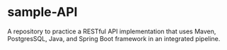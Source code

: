 # sample-API
A repository to practice a RESTful API implementation that uses Maven, PostgresSQL, Java, and Spring Boot framework in an integrated pipeline.
